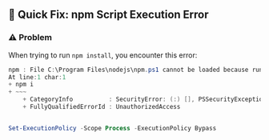 ## 🚡 Quick Fix: npm Script Execution Error

### ⚠️ Problem
When trying to run `npm install`, you encounter this error:
```powershell
npm : File C:\Program Files\nodejs\npm.ps1 cannot be loaded because running scripts is disabled on this system.
At line:1 char:1
+ npm i
+ ~~~
    + CategoryInfo          : SecurityError: (:) [], PSSecurityException
    + FullyQualifiedErrorId : UnauthorizedAccess


Set-ExecutionPolicy -Scope Process -ExecutionPolicy Bypass
